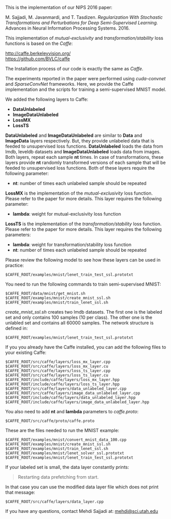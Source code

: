 This is the implementation of our NIPS 2016 paper:

M. Sajjadi, M. Javanmardi, and T. Tasdizen. *Regularization With Stochastic Transformations and Perturbations for Deep Semi-Supervised Learning.* Advances in Neural Information Processing Systems. 2016.

This implementation of *mutual-exclusivity* and *transformation/stability* loss functions is based on the *Caffe*:

http://caffe.berkeleyvision.org/  
https://github.com/BVLC/caffe  

The Installation process of our code is exactly the same as *Caffe*.

The experiments reported in the paper were performed using *cuda-convnet* and *SparseConvNet* frameworks. Here, we provide the Caffe implementation and the scripts for training a semi-supervised MNIST model. 

We added the following layers to Caffe:

- **DataUnlabeled**
- **ImageDataUnlabeled**
- **LossMX**
- **LossTS**

**DataUnlabeled** and **ImageDataUnlabeled** are similar to **Data** and **ImageData** layers respectively. But, they provide unlabeled data that is feeded to unsupervised loss functions. **DataUnlabeled** loads the data from lmdb, leveldb datasets and **ImageDataUnlabeled** loads data from images. Both layers, repeat each sample **nt** times. In case of transformations, these layers provide **nt** randomly transformed versions of each sample that will be feeded to unsupervised loss functions. Both of these layers require the following parameter:

- **nt**: number of times each unlabeled sample should be repeated

**LossMX** is the implementation of the *mutual-exclusivity* loss function. Please refer to the paper for more details. This layer requires the following parameter:

- **lambda**: weight for mutual-exclusivity loss function

**LossTS** is the implementation of the *transformation/stability* loss function. Please refer to the paper for more details. This layer requires the following parameters:

- **lambda**: weight for transformation/stability loss function
- **nt**: number of times each unlabeled sample should be repeated

Please review the following model to see how these layers can be used in practice:

```
$CAFFE_ROOT/examples/mnist/lenet_train_test_ssl.prototxt
```

You need to run the following commands to train semi-supervised MNIST:

```
$CAFFE_ROOT/data/mnist/get_mnist.sh
$CAFFE_ROOT/examples/mnist/create_mnist_ssl.sh
$CAFFE_ROOT/examples/mnist/train_lenet_ssl.sh
```

*create_mnist_ssl.sh* creates two lmdb datasets. The first one is the labeled set and only contains 100 samples (10 per class). The other one is the unlabled set and contains all 60000 samples. The network structure is defined in:

```
$CAFFE_ROOT/examples/mnist/lenet_train_test_ssl.prototxt
```

If you you already have the Caffe installed, you can add the following files to your existing Caffe:

```
$CAFFE_ROOT/src/caffe/layers/loss_mx_layer.cpp
$CAFFE_ROOT/src/caffe/layers/loss_mx_layer.cu
$CAFFE_ROOT/src/caffe/layers/loss_ts_layer.cpp
$CAFFE_ROOT/src/caffe/layers/loss_ts_layer.cu
$CAFFE_ROOT/include/caffe/layers/loss_mx_layer.hpp
$CAFFE_ROOT/include/caffe/layers/loss_ts_layer.hpp
$CAFFE_ROOT/src/caffe/layers/data_unlabeled_layer.cpp
$CAFFE_ROOT/src/caffe/layers/image_data_unlabeled_layer.cpp
$CAFFE_ROOT/include/caffe/layers/data_unlabeled_layer.hpp
$CAFFE_ROOT/include/caffe/layers/image_data_unlabeled_layer.hpp
```

You also need to add **nt** and **lambda** parameters to *caffe.proto*:

```
$CAFFE_ROOT/src/caffe/proto/caffe.proto
```

These are the files needed to run the MNIST example:

```
$CAFFE_ROOT/examples/mnist/convert_mnist_data_100.cpp
$CAFFE_ROOT/examples/mnist/create_mnist_ssl.sh
$CAFFE_ROOT/examples/mnist/train_lenet_ssl.sh
$CAFFE_ROOT/examples/mnist/lenet_solver_ssl.prototxt
$CAFFE_ROOT/examples/mnist/lenet_train_test_ssl.prototxt
```

If your labeled set is small, the data layer constantly prints:

>Restarting data prefetching from start.

In that case you can use the modified data layer file which does not print that message:

```
$CAFFE_ROOT/src/caffe/layers/data_layer.cpp
```

If you have any questions, contact Mehdi Sajjadi at:
mehdi@sci.utah.edu